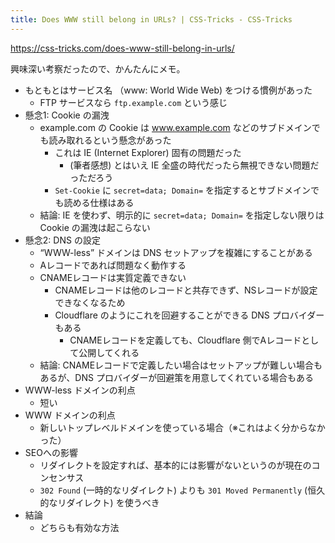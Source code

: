 ```yaml
---
title: Does WWW still belong in URLs? | CSS-Tricks - CSS-Tricks
---
```


https://css-tricks.com/does-www-still-belong-in-urls/

興味深い考察だったので、かんたんにメモ。

- もともとはサービス名 （www: World Wide Web) をつける慣例があった
    - FTP サービスなら `ftp.example.com` という感じ
- 懸念1: Cookie の漏洩
    - example.com の Cookie は www.example.com などのサブドメインでも読み取れるという懸念があった
        - これは IE (Internet Explorer) 固有の問題だった
            - (筆者感想) とはいえ IE 全盛の時代だったら無視できない問題だっただろう
        - `Set-Cookie` に `secret=data; Domain=` を指定するとサブドメインでも読める仕様はある
    - 結論: IE を使わず、明示的に `secret=data; Domain=` を指定しない限りは Cookie の漏洩は起こらない
- 懸念2: DNS の設定
    - “WWW-less” ドメインは DNS セットアップを複雑にすることがある
    - Aレコードであれば問題なく動作する
    - CNAMEレコードは実質定義できない
        - CNAMEレコードは他のレコードと共存できず、NSレコードが設定できなくなるため
        - Cloudflare のようにこれを回避することができる DNS プロバイダーもある
            - CNAMEレコードを定義しても、Cloudflare 側でAレコードとして公開してくれる
    - 結論: CNAMEレコードで定義したい場合はセットアップが難しい場合もあるが、DNS プロバイダーが回避策を用意してくれている場合もある
- WWW-less ドメインの利点
    - 短い
- WWW ドメインの利点
    - 新しいトップレベルドメインを使っている場合（※これはよく分からなかった）
- SEOへの影響
    - リダイレクトを設定すれば、基本的には影響がないというのが現在のコンセンサス
    - `302 Found` (一時的なリダイレクト) よりも `301 Moved Permanently` (恒久的なリダイレクト) を使うべき
- 結論
    - どちらも有効な方法
